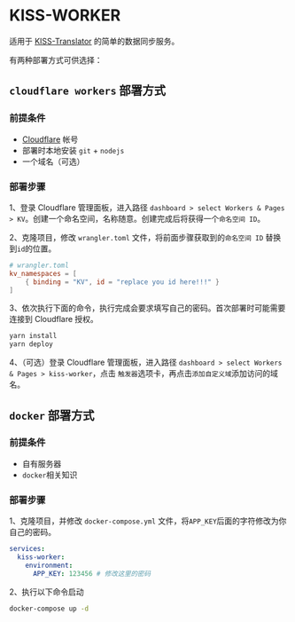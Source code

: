 # KISS-WORKER

适用于 [KISS-Translator](https://github.com/fishjar/kiss-translator) 的简单的数据同步服务。

有两种部署方式可供选择：

## `cloudflare workers` 部署方式

### 前提条件

- [Cloudflare](https://www.cloudflare.com/) 帐号
- 部署时本地安装 `git` + `nodejs`
- 一个域名（可选）

### 部署步骤

1、登录 Cloudflare 管理面板，进入路径 `dashboard > select Workers & Pages > KV`。创建一个命名空间，名称随意。创建完成后将获得一个`命名空间 ID`。

2、克隆项目，修改 `wrangler.toml` 文件，将前面步骤获取到的`命名空间 ID` 替换到`id`的位置。

```toml
# wrangler.toml
kv_namespaces = [
    { binding = "KV", id = "replace you id here!!!" }
]
```

3、依次执行下面的命令，执行完成会要求填写自己的密码。首次部署时可能需要连接到 Cloudflare 授权。

```sh
yarn install
yarn deploy
```

4、（可选）登录 Cloudflare 管理面板，进入路径 `dashboard > select Workers & Pages > kiss-worker`，点击 `触发器`选项卡，再点击`添加自定义域`添加访问的域名。

## `docker` 部署方式

### 前提条件

- 自有服务器
- `docker`相关知识

### 部署步骤

1、克隆项目，并修改 `docker-compose.yml` 文件，将`APP_KEY`后面的字符修改为你自己的密码。

```yml
services:
  kiss-worker:
    environment:
      APP_KEY: 123456 # 修改这里的密码
```

2、执行以下命令启动

```sh
docker-compose up -d
```
